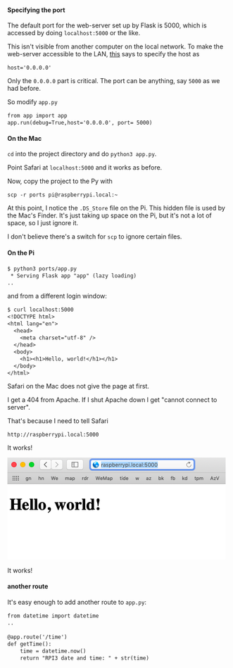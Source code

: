 #### Specifying the port

The default port for the web-server set up by Flask is 5000, which is accessed by doing ``localhost:5000`` or the like.

This isn't visible from another computer on the local network.  To make the web-server accessible to the LAN, [this](https://techtutorialsx.com/2018/05/23/raspberry-pi-3-raspbian-exposing-a-flask-server-to-the-local-network/) says to specify the host as

```
host='0.0.0.0'
```

Only the ``0.0.0.0`` part is critical.  The port can be anything, say ``5000`` as we had before.

So modify ``app.py``

```
from app import app
app.run(debug=True,host='0.0.0.0', port= 5000)
```

#### On the Mac

``cd`` into the project directory and do ``python3 app.py``.

Point Safari at ``localhost:5000`` and it works as before.

Now, copy the project to the Py with

```
scp -r ports pi@raspberrypi.local:~
```

At this point, I notice the ``.DS_Store`` file on the Pi.  This hidden file is used by the Mac's Finder.  It's just taking up space on the Pi, but it's not a lot of space, so I just ignore it.

I don't believe there's a switch for ``scp`` to ignore certain files.

#### On the Pi

```
$ python3 ports/app.py
 * Serving Flask app "app" (lazy loading)
..
```

and from a different login window:

```
$ curl localhost:5000
<!DOCTYPE html>
<html lang="en">
  <head>
    <meta charset="utf-8" />
  </head>
  <body>
    <h1><h1>Hello, world!</h1></h1>
  </body>
</html>
```

Safari on the Mac does not give the page at first.

I get a 404 from Apache.  If I shut Apache down I get "cannot connect to server".

That's because I need to tell Safari

```
http://raspberrypi.local:5000
```

It works!

![](../figs/ports.png)

It works!

#### another route

It's easy enough to add another route to ``app.py``:

```
from datetime import datetime
..

@app.route('/time')
def getTime():
    time = datetime.now()
    return "RPI3 date and time: " + str(time)
```